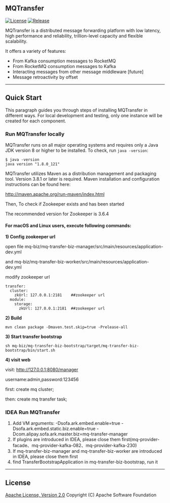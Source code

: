 ## MQTransfer

[![License][license-image]][license-url]
[![Release][release-image]][release-url]

MQTransfer is a distributed message forwarding platform with low latency, high performance and reliability, trillion-level capacity and flexible scalability.

It offers a variety of features:

* From Kafka consumption messages to RocketMQ
* From RocketMQ consumption messages to Kafka
* Interacting messages from other message middleware [future]
* Message retroactivity by offset

----------


## Quick Start

This paragraph guides you through steps of installing MQTransfer in different ways.
For local development and testing, only one instance will be created for each component.

### Run MQTransfer locally

MQTransfer runs on all major operating systems and requires only a Java JDK version 8 or higher to be installed.
To check, run `java -version`:
```shell
$ java -version
java version "1.8.0_121"
```

MQTransfer utilizes Maven as a distribution management and packaging tool. Version 3.8.1 or later is required.
Maven installation and configuration instructions can be found here:

http://maven.apache.org/run-maven/index.html
    
Then, To check if Zookeeper exists and has been started

The recommended version for Zookeeper is 3.6.4


#### For macOS and Linux users, execute following commands:

**1) Config zookeeper url**

open file mq-biz/mq-transfer-biz-manager/src/main/resources/application-dev.yml 

and mq-biz/mq-transfer-biz-worker/src/main/resources/application-dev.yml

modify zookeeper url

```shell
transfer:
  cluster:
    zkUrl: 127.0.0.1:2181    ##zookeeper url
  module:
    storage:
      zkUrl: 127.0.0.1:2181  ##zookeeper url
```

**2) Build**
```shell
mvn clean package -Dmaven.test.skip=true -Prelease-all
```

**3) Start transfer bootstrap**
```shell
sh mq-biz/mq-transfer-biz-bootstrap/target/mq-transfer-biz-bootstrap/bin/start.sh
```

**4) visit web**

visit: http://127.0.0.1:8080/manager

username:admin,password:123456

first: create mq cluster;

then: create mq transfer task;


### IDEA Run MQTransfer

1. Add VM arguments: -Dsofa.ark.embed.enable=true -Dsofa.ark.embed.static.biz.enable=true -Dcom.alipay.sofa.ark.master.biz=mq-transfer-manager
2. If plugins are introduced in IDEA, please close them first(mq-provider-facade、mq-provider-kafka-082、mq-provider-kafka-230)
3. If mq-transfer-biz-manager and mq-transfer-biz-worker are introduced in IDEA, please close them first
4. find TransferBootstrapApplication in mq-transfer-biz-bootstrap, run it


----------
## License
[Apache License, Version 2.0](http://www.apache.org/licenses/LICENSE-2.0.html) Copyright (C) Apache Software Foundation


[license-image]: https://img.shields.io/badge/license-Apache%202-4EB1BA.svg
[license-url]: https://www.apache.org/licenses/LICENSE-2.0.html
[release-image]: https://img.shields.io/badge/release-download-orange.svg
[release-url]: https://www.apache.org/licenses/LICENSE-2.0.html

